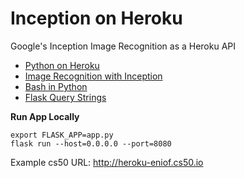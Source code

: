 # Inception on Heroku

Google's Inception Image Recognition as a Heroku API

* [Python on Heroku](https://github.com/EN10/PythonHeroku)  
* [Image Recognition with Inception](https://github.com/EN10/SimpleInception)  
* [Bash in Python](http://blog.nuventure.in/2014/09/04/executing-bash-commands-via-python)
* [Flask Query Strings](https://stackoverflow.com/questions/11774265/how-do-you-get-a-query-string-on-flask)


**Run App Locally**

    export FLASK_APP=app.py
    flask run --host=0.0.0.0 --port=8080
    
Example cs50 URL:   http://heroku-eniof.cs50.io